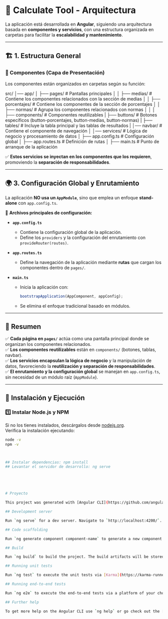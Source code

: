 # 📌 Calculate Tool - Arquitectura

La aplicación está desarrollada en **Angular**, siguiendo una arquitectura basada en **componentes y servicios**, con una estructura organizada en carpetas para facilitar la **escalabilidad y mantenimiento**.

---

## 🏗️ 1. Estructura General

### **📌 Componentes (Capa de Presentación)**

Los componentes están organizados en carpetas según su función:

src/
│── app/
│ ├── pages/ # Pantallas principales
│ │ ├── medias/ # Contiene los componentes relacionados con la sección de medias
│ │ ├── porcentajes/ # Contiene los componentes de la sección de porcentajes
│ │ ├── normas/ # Agrupa los componentes relacionados con normas
│ │ │
├── components/ # Componentes reutilizables
| ├── buttons/ # Botones específicos (button-porcentajes, button-medias, button-normas)
| ├── tables/ # Incluye la tabla principal y las tablas de resultados
| │── navbar/ # Contiene el componente de navegación
│ │── services/ # Lógica de negocio y procesamiento de datos
│ ├── app.config.ts # Configuración global
│ ├── app.routes.ts # Definición de rutas
│ ├── main.ts # Punto de arranque de la aplicación

✅ **Estos servicios se inyectan en los componentes que los requieren**, promoviendo la **separación de responsabilidades**.

---

## 🌍 3. Configuración Global y Enrutamiento

La aplicación **NO usa un `AppModule`**, sino que emplea un enfoque **stand-alone** con `app.config.ts`.

📌 **Archivos principales de configuración:**

- **`app.config.ts`**

  - Contiene la configuración global de la aplicación.
  - Define los `providers` y la configuración del enrutamiento con `provideRouter(routes)`.

- **`app.routes.ts`**

  - Define la navegación de la aplicación mediante **rutas** que cargan los componentes dentro de `pages/`.

- **`main.ts`**
  - Inicia la aplicación con:
    ```ts
    bootstrapApplication(AppComponent, appConfig);
    ```
  - Se elimina el enfoque tradicional basado en módulos.

---

## 📌 Resumen

✅ **Cada página en `pages/`** actúa como una pantalla principal donde se organizan los componentes relacionados.  
✅ **Los componentes reutilizables** están en `components/` (botones, tablas, navbar).  
✅ **Los servicios encapsulan la lógica de negocio** y la manipulación de datos, favoreciendo la **reutilización y separación de responsabilidades**.  
✅ **El enrutamiento y la configuración global** se manejan en `app.config.ts`, sin necesidad de un módulo raíz (`AppModule`).

---

## 🚀 Instalación y Ejecución

### 1️⃣ **Instalar Node.js y NPM**

Si no los tienes instalados, descárgalos desde [nodejs.org](https://nodejs.org/).  
Verifica la instalación ejecutando:

```bash
node -v
npm -v



## Instalar dependencias: npm install
## Levantar el servidor de desarrollo: ng serve





# Proyecto

This project was generated with [Angular CLI](https://github.com/angular/angular-cli) version 18.2.11.

## Development server

Run `ng serve` for a dev server. Navigate to `http://localhost:4200/`. The application will automatically reload if you change any of the source files.

## Code scaffolding

Run `ng generate component component-name` to generate a new component. You can also use `ng generate directive|pipe|service|class|guard|interface|enum|module`.

## Build

Run `ng build` to build the project. The build artifacts will be stored in the `dist/` directory.

## Running unit tests

Run `ng test` to execute the unit tests via [Karma](https://karma-runner.github.io).

## Running end-to-end tests

Run `ng e2e` to execute the end-to-end tests via a platform of your choice. To use this command, you need to first add a package that implements end-to-end testing capabilities.

## Further help

To get more help on the Angular CLI use `ng help` or go check out the [Angular CLI Overview and Command Reference](https://angular.dev/tools/cli) page.
```
